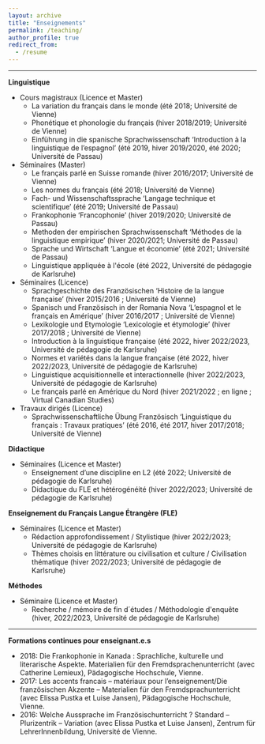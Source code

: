 ```yaml
---
layout: archive
title: "Enseignements"
permalink: /teaching/
author_profile: true
redirect_from:
  - /resume
---
```

---
**Linguistique**
* Cours magistraux (Licence et Master)
  * La variation du français dans le monde (été 2018; Université de Vienne)
  * Phonétique et phonologie du français (hiver 2018/2019; Université de Vienne)
  * Einführung in die spanische Sprachwissenschaft ‘Introduction à la linguistique de l’espagnol’ (été 2019, hiver 2019/2020, été 2020; Université de Passau)
* Séminaires (Master)
  * Le français parlé en Suisse romande (hiver 2016/2017; Université de Vienne)
  * Les normes du français (été 2018; Université de Vienne)
  * Fach- und Wissenschaftssprache ‘Langage technique et scientifique’ (été 2019; Université de Passau)
  * Frankophonie ‘Francophonie’ (hiver 2019/2020; Université de Passau)
  * Methoden der empirischen Sprachwissenschaft ‘Méthodes de la linguistique empirique’ (hiver 2020/2021; Université de Passau)
  * Sprache und Wirtschaft ‘Langue et économie’ (été 2021; Université de Passau)
  * Linguistique appliquée à l'école (été 2022, Université de pédagogie de Karlsruhe)
* Séminaires (Licence)
  * Sprachgeschichte des Französischen ‘Histoire de la langue française’ (hiver 2015/2016 ; Université de Vienne)
  * Spanisch und Französisch in der Romania Nova ‘L’espagnol et le français en Amérique’ (hiver 2016/2017 ; Université de Vienne)
  * Lexikologie und Etymologie ‘Lexicologie et étymologie’ (hiver 2017/2018 ; Université de Vienne)
  * Introduction à la linguistique française (été 2022, hiver 2022/2023, Université de pédagogie de Karlsruhe)
  * Normes et variétés dans la langue française (été 2022, hiver 2022/2023, Université de pédagogie de Karlsruhe)
  * Linguistique acquisitionnelle et interactionnelle (hiver 2022/2023, Université de pédagogie de Karlsruhe)
  * Le français parlé en Amérique du Nord (hiver 2021/2022 ; en ligne ; Virtual Canadian Studies)
* Travaux dirigés (Licence)
  * Sprachwissenschaftliche Übung Französisch ‘Linguistique du français : Travaux pratiques’ (été 2016, été 2017, hiver 2017/2018; Université de Vienne)

**Didactique**
* Séminaires (Licence et Master)
  * Enseignement d’une discipline en L2 (été 2022; Université de pédagogie de Karlsruhe)
  * Didactique du FLE et hétérogénéité (hiver 2022/2023; Université de pédagogie de Karlsruhe)

**Enseignement du Français Langue Étrangère (FLE)**
* Séminaires (Licence et Master)
  * Rédaction approfondissement / Stylistique (hiver 2022/2023; Université de pédagogie de Karlsruhe)
  * Thèmes choisis en littérature ou civilisation et culture / Civilisation thématique (hiver 2022/2023; Université de pédagogie de Karlsruhe)

**Méthodes**
* Séminaire (Licence et Master)
  * Recherche / mémoire de fin d´études / Méthodologie d'enquête (hiver, 2022/2023, Université de pédagogie de Karlsruhe)

---
**Formations continues pour enseignant.e.s**
* 2018: Die Frankophonie in Kanada : Sprachliche, kulturelle und literarische Aspekte. Materialien für den Fremdsprachenunterricht (avec Catherine Lemieux), Pädagogische Hochschule, Vienne.
* 2017: Les accents francais – matériaux pour l’enseignement/Die französischen Akzente – Materialien für den Fremdsprachunterricht (avec Elissa Pustka et Luise Jansen), Pädagogische Hochschule, Vienne.
* 2016: Welche Aussprache im Französischunterricht ? Standard – Plurizentrik – Variation (avec Elissa Pustka et Luise Jansen), Zentrum für LehrerInnenbildung, Université de Vienne.
